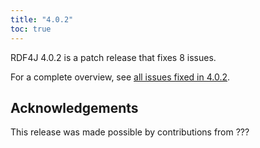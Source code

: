 ```yaml
---
title: "4.0.2"
toc: true
---
```

RDF4J 4.0.2 is a patch release that fixes 8 issues.

For a complete overview, see [all issues fixed in 4.0.2](https://github.com/eclipse/rdf4j/milestone/81?closed=1).

## Acknowledgements

This release was made possible by contributions from ???
